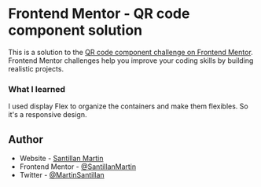 # Frontend Mentor - QR code component solution

This is a solution to the [QR code component challenge on Frontend Mentor](https://www.frontendmentor.io/challenges/qr-code-component-iux_sIO_H). Frontend Mentor challenges help you improve your coding skills by building realistic projects. 




### What I learned

I used display Flex to organize the containers and make them flexibles. So it's a responsive design.


## Author

- Website - [Santillan Martin](https://github.com/SantillanMartin)
- Frontend Mentor - [@SantillanMartin](https://www.frontendmentor.io/profile/SantillanMartin)
- Twitter - [@MartinSantillan](https://twitter.com/MartinSantillan)




